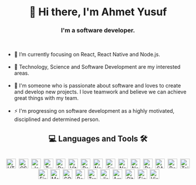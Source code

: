 <h1 align="center">👋 Hi there, I'm Ahmet Yusuf</h1>

<h3 align="center">I'm a software developer.</h3>
<br/>

<ul>
  <li>🎯 I’m currently focusing on React, React Native and Node.js.</li>
  <br/>
  <li>🔭 Technology, Science and Software Development are my interested areas.</li>
  <br/>
  <li>💞️ I'm someone who is passionate about software and loves to create and develop new projects. I love teamwork and believe we can achieve great things with my team.</li>
  <br/>
  <li>⚡ I'm progressing on software development as a highly motivated, disciplined and determined person.</li>
</ul>

<h2 align="center">💻 Languages and Tools 🛠️</h2>
<br/>

<div align="center">
  <img src="https://cdn.jsdelivr.net/gh/devicons/devicon/icons/html5/html5-original.svg" alt="HTML5" width="26" height="26"/>&nbsp;
  <img src="https://cdn.jsdelivr.net/gh/devicons/devicon/icons/css3/css3-original.svg" alt="CSS3" width="26" height="26"/>&nbsp;
  <img src="https://cdn.jsdelivr.net/gh/devicons/devicon/icons/javascript/javascript-original.svg" alt="Javascript" width="26" height="26"/>&nbsp;
  <img src="https://cdn.jsdelivr.net/gh/devicons/devicon/icons/typescript/typescript-original.svg" alt="Typescript" width="26" height="26"/>&nbsp;
  <img src="https://cdn.jsdelivr.net/gh/devicons/devicon/icons/react/react-original-wordmark.svg" alt="React Native" width="26" height="26"/>&nbsp;
  <img src="https://cdn.jsdelivr.net/gh/devicons/devicon@latest/icons/vitejs/vitejs-original.svg" alt="Vite" width="26" height="26" />&nbsp;
  <img src="https://cdn.jsdelivr.net/gh/devicons/devicon@latest/icons/react/react-original.svg" alt="React" width="26" height="26"/>&nbsp;
  <img src="https://cdn.jsdelivr.net/gh/devicons/devicon@latest/icons/nodejs/nodejs-original.svg" alt="Node.js" width="26" height="26"/>&nbsp;
  <img src="https://cdn.jsdelivr.net/gh/devicons/devicon@latest/icons/express/express-original.svg" alt="Express" width="26" height="26"/>&nbsp;
  <img src="https://cdn.jsdelivr.net/gh/devicons/devicon@latest/icons/nextjs/nextjs-original.svg" alt="Next.js" width="26" height="26"/>&nbsp;
  <img src="https://cdn.jsdelivr.net/gh/devicons/devicon@latest/icons/nestjs/nestjs-original.svg" alt="Nest.js" width="26" height="26"/>&nbsp;
  <img src="https://cdn.jsdelivr.net/gh/devicons/devicon/icons/redux/redux-original.svg" alt="Redux" width="26" height="26"/>&nbsp;
  <img src="https://cdn.jsdelivr.net/gh/devicons/devicon/icons/sass/sass-original.svg" alt="SASS" width="26" height="26"/>&nbsp;
  <img src="https://cdn.jsdelivr.net/gh/devicons/devicon/icons/bootstrap/bootstrap-original.svg" alt="Bootstrap" width="26" height="26"/>&nbsp;
  <img src="https://cdn.jsdelivr.net/gh/devicons/devicon@latest/icons/tailwindcss/tailwindcss-original.svg" alt="Tailwind CSS" width="26" height="26"/>&nbsp;
  <img src="https://cdn.jsdelivr.net/gh/devicons/devicon@latest/icons/firebase/firebase-original.svg" alt="Firebase" width="26" height="26"/>&nbsp;
  <img src="https://cdn.jsdelivr.net/gh/devicons/devicon@latest/icons/mongodb/mongodb-original.svg" alt="MongoDB" width="26" height="26"/>&nbsp;
  <img src="https://cdn.jsdelivr.net/gh/devicons/devicon@latest/icons/sqlite/sqlite-original.svg" alt="SQLite" width="26" height="26" />&nbsp;
  <img src="https://cdn.jsdelivr.net/gh/devicons/devicon@latest/icons/postman/postman-original.svg" alt="Postman" width="26" height="26"/>&nbsp;
  <img src="https://cdn.jsdelivr.net/gh/devicons/devicon@latest/icons/trello/trello-original.svg" alt="Trello" width="26" height="26"/>&nbsp;
  <img src="https://cdn.jsdelivr.net/gh/devicons/devicon/icons/jira/jira-original.svg" alt="Jira" width="26" height="26"/>&nbsp;
  <img src="https://cdn.jsdelivr.net/gh/devicons/devicon@latest/icons/amazonwebservices/amazonwebservices-plain-wordmark.svg" alt="Amazon Web Services" width="26" height="26"/>&nbsp;
  <img src="https://cdn.jsdelivr.net/gh/devicons/devicon@latest/icons/git/git-original.svg" alt="Git" width="26" height="26"/>&nbsp;
  <img src="https://cdn.jsdelivr.net/gh/devicons/devicon/icons/figma/figma-original.svg" alt="Figma" width="26" height="26"/>&nbsp;
  <img src="https://cdn.jsdelivr.net/gh/devicons/devicon/icons/vscode/vscode-original.svg" alt="Visual Studio Code" width="26" height="26"/>&nbsp;
</div>
